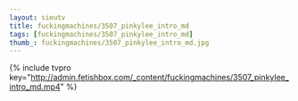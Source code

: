 ```yaml
--- 
layout: sieutv
title: fuckingmachines/3507_pinkylee_intro_md
tags: [fuckingmachines/3507_pinkylee_intro_md]
thumb_: fuckingmachines/3507_pinkylee_intro_md.jpg
---
```

{% include tvpro key="http://admin.fetishbox.com/_content/fuckingmachines/3507_pinkylee_intro_md.mp4" %} 
